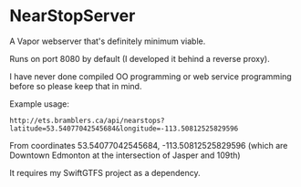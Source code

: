 # NearStopServer

A Vapor webserver that's definitely minimum viable.

Runs on port 8080 by default (I developed it behind a reverse proxy).

I have never done compiled OO programming or web service programming before so please keep that in mind.

Example usage:

`http://ets.bramblers.ca/api/nearstops?latitude=53.54077042545684&longitude=-113.50812525829596`

From coordinates 53.54077042545684, -113.50812525829596 (which are Downtown Edmonton at the intersection of Jasper and 109th)

It requires my SwiftGTFS project as a dependency.